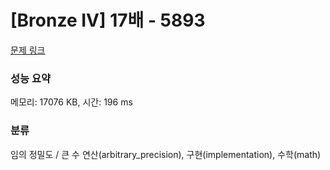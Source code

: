# [Bronze IV] 17배 - 5893 

[문제 링크](https://www.acmicpc.net/problem/5893) 

### 성능 요약

메모리: 17076 KB, 시간: 196 ms

### 분류

임의 정밀도 / 큰 수 연산(arbitrary_precision), 구현(implementation), 수학(math)

